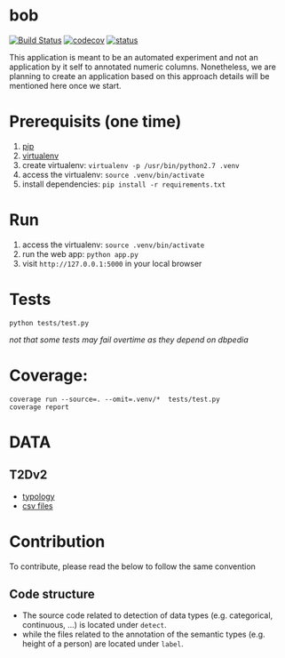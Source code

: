 # bob
[![Build Status](https://semaphoreci.com/api/v1/ahmad88me/bob/branches/master/badge.svg)](https://semaphoreci.com/ahmad88me/bob)
[![codecov](https://codecov.io/gh/oeg-upm/bob/branch/master/graph/badge.svg)](https://codecov.io/gh/oeg-upm/bob)
[![status](https://img.shields.io/badge/status-under%20development-ff69b4.svg)](https://github.com/oeg-upm/bob)

This application is meant to be an automated experiment and not
an application by it self to annotated numeric columns. Nonetheless, 
we are planning to create an application based on this approach
details will be mentioned here once we start.


# Prerequisits (one time)
1. [pip](https://pip.pypa.io/en/stable/installing/) 
2. [virtualenv](https://virtualenv.pypa.io/en/latest/)
3. create virtualenv: `virtualenv -p /usr/bin/python2.7 .venv`
4. access the virtualenv: `source .venv/bin/activate`
5. install dependencies: `pip install -r requirements.txt`


# Run
1.  access the virtualenv: `source .venv/bin/activate`
2.  run the web app: `python app.py`
3.  visit `http://127.0.0.1:5000` in your local browser


# Tests
```
python tests/test.py
```
*not that some tests may fail overtime as they depend on dbpedia*
# Coverage: 
```
coverage run --source=. --omit=.venv/*  tests/test.py
coverage report
```

# DATA
## T2Dv2

* [typology](https://drive.google.com/file/d/1VND173tUndx0TTaBVrQQbzY58RQsypS6/view?usp=sharing)
* [csv files](https://github.com/ahmad88me/TADA-NumCol/tree/master/web_commons/data)

# Contribution 
To contribute, please read the below to follow the same convention

## Code structure
* The source code related to detection of data types (e.g. categorical, continuous, ...) is located under `detect`.
* while the files related to the annotation of the semantic types (e.g. height of a person) are located under `label`.

